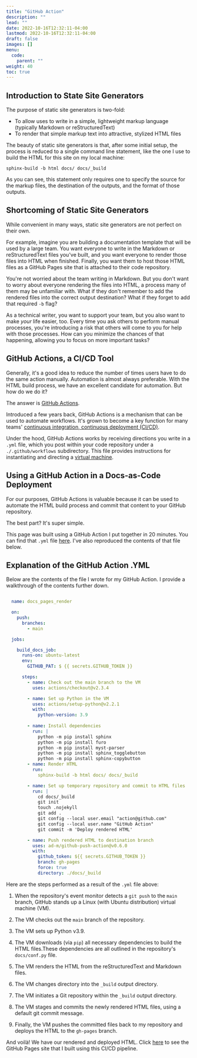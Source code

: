 ```yaml
---
title: "GitHub Action"
description: ""
lead: ""
date: 2022-10-16T12:32:11-04:00
lastmod: 2022-10-16T12:32:11-04:00
draft: false
images: []
menu:
  code:
    parent: ""
weight: 40
toc: true
---
```


## Introduction to State Site Generators

The purpose of static site generators is two-fold:

- To allow uses to write in a simple, lightweight markup language (typically Markdown or reStructuredText)
- To render that simple markup text into attractive, stylized HTML files

The beauty of static site generators is that, after some initial setup, the process is reduced to a single command line statement, like the one I use to build the HTML for this site on my local machine:

```
sphinx-build -b html docs/ docs/_build
```

As you can see, this statement only requires one to specify the source for the markup files, the destination of the outputs, and the format of those outputs.

## Shortcoming of Static Site Generators

While convenient in many ways, static site generators are not perfect on their own.

For example, imagine you are building a documentation template that will be used by a large team. You want everyone to write in the Markdown or reStructuredText files you've built, and you want everyone to render those files into HTML when finished. Finally, you want them to host those HTML files as a GitHub Pages site that is attached to their code repository.

You're not worried about the team writing in Markdown. But you don't want to worry about everyone rendering the files into HTML, a process many of them may be unfamiliar with. What if they don't remember to add the rendered files into the correct output destination? What if they forget to add that required `-b` flag? 

As a technical writer, you want to support your team, but you also want to make *your* life easier, too. Every time you ask others to perform manual processes, you're introducing a risk that others will come to you for help with those processes. How can you minimize the chances of that happening, allowing you to focus on more important tasks?

## GitHub Actions, a CI/CD Tool

Generally, it's a good idea to reduce the number of times users have to do the same action manually. Automation is almost always preferable. With the HTML build process, we have an excellent candidate for automation. But how do we do it?

The answer is [GitHub Actions](https://github.com/features/actions>).

Introduced a few years back, GitHub Actions is a mechanism that can be used to automate workflows. It's grown to become a key function for many teams' [continuous integration, continuous deployment (CI/CD)](https://www.redhat.com/en/topics/devops/what-is-ci-cd). 

Under the hood, GitHub Actions works by receiving directions you write in a `.yml` file, which you post within your code repository under a `./.github/workflows` subdirectory. This file provides instructions for instantiating and directing a [virtual machine](https://www.vmware.com/topics/glossary/content/virtual-machine.html).

## Using a GitHub Action in a Docs-as-Code Deployment

For our purposes, GitHub Actions is valuable because it can be used to automate the HTML build process and commit that content to your GitHub repository.

The best part? It's super simple.

This page was built using a GitHub Action I put together in 20 minutes. You can find that `.yml` file [here](https://github.com/redsoxfan0219/sphinx-action-test/blob/main/.github/workflows/docs_pages.yaml). I've also reproduced the contents of that file below.

## Explanation of the GitHub Action .YML 

Below are the contents of the file I wrote for my GitHub Action. I provide a walkthrough of the contents further down. 

```yaml

  name: docs_pages_render

  on:
    push:
      branches:
        - main

  jobs:

    build_docs_job:
      runs-on: ubuntu-latest
      env: 
        GITHUB_PAT: $ {{ secrets.GITHUB_TOKEN }}

      steps: 
        - name: Check out the main branch to the VM
          uses: actions/checkout@v2.3.4

        - name: Set up Python in the VM
          uses: actions/setup-python@v2.2.1
          with:
            python-version: 3.9
        
        - name: Install dependencies
          run: |
            python -m pip install sphinx
            python -m pip install furo
            python -m pip install myst-parser
            python -m pip install sphinx_togglebutton
            python -m pip install sphinx-copybutton
        - name: Render HTML
          run:
            sphinx-build -b html docs/ docs/_build

        - name: Set up temporary repository and commit to HTML files
          run: |
            cd docs/_build
            git init
            touch .nojekyll
            git add .
            git config --local user.email "action@github.com"
            git config --local user.name "GitHub Action"
            git commit -m 'Deploy rendered HTML'

        - name: Push rendered HTML to destination branch
          uses: ad-m/github-push-action@v0.6.0
          with:
            github_token: ${{ secrets.GITHUB_TOKEN }}
            branch: gh-pages
            force: true
            directory: ./docs/_build

```

Here are the steps performed as a result of the `.yml` file above:

1. When the repository's event monitor detects a `git push` to the `main` branch, GitHub stands up a Linux (with Ubuntu distribution) virtual machine (VM).

2. The VM checks out the `main` branch of the repository.

3. The VM sets up Python v3.9.

4. The VM downloads (via `pip`) all necessary dependencies to build the HTML files.These dependencies are all outlined in the repository's `docs/conf.py` file.

5. The VM renders the HTML from the reStructuredText and Markdown files.

6. The VM changes directory into the `_build` output directory.

7. The VM initiates a Git repository within the `_build` output directory.

8. The VM stages and commits the newly rendered HTML files, using a default git commit message.

9. Finally, the VM pushes the committed files back to my repository and deploys the HTML to the `gh-pages` branch.

And voilà! We have our rendered and deployed HTML. Click [here](https://redsoxfan0219.github.io/sphinx-github-action/) to see the GitHub Pages site that I built using this CI/CD pipeline.